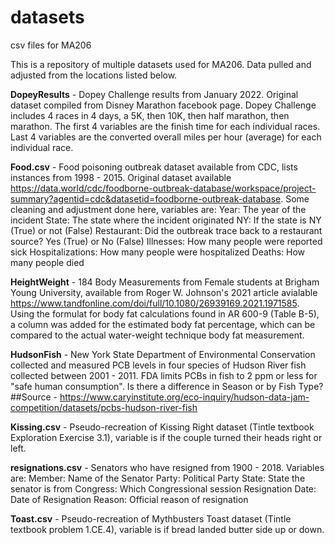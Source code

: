 # datasets
csv files for MA206

This is a repository of multiple datasets used for MA206. Data pulled and adjusted from the locations listed below.


**DopeyResults** - Dopey Challenge results from January 2022. Original dataset compiled from Disney Marathon facebook page. Dopey Challenge includes 4 races in 4 days, a 5K, then 10K, then half marathon, then marathon. The first 4 variables are the finish time for each individual races. Last 4 variables are the converted overall miles per hour (average) for each individual race.


**Food.csv** - Food poisoning outbreak dataset available from CDC, lists instances from 1998 - 2015. Original dataset available https://data.world/cdc/foodborne-outbreak-database/workspace/project-summary?agentid=cdc&datasetid=foodborne-outbreak-database. Some cleaning and adjustment done here, variables are:
  Year: The year of the incident 
  State: The state where the incident originated
  NY: If the state is NY (True) or not (False)
  Restaurant: Did the outbreak trace back to a restaurant source? Yes (True) or No (False)
  Illnesses: How many people were reported sick
  Hospitalizations: How many people were hospitalized
  Deaths: How many people died


**HeightWeight** - 184 Body Measurements from Female students at Brigham Young University, available from Roger W. Johnson's 2021 article avialable https://www.tandfonline.com/doi/full/10.1080/26939169.2021.1971585. Using the formulat for body fat calculations found in AR 600-9 (Table B-5), a column was added for the estimated body fat percentage, which can be compared to the actual water-weight technique body fat measurement. 


**HudsonFish** - New York State Department of Environmental Conservation collected and measured PCB levels in four species of Hudson River fish collected between 2001 - 2011.
FDA limits PCBs in fish to 2 ppm or less for "safe human consumption". Is there a difference in Season or by Fish Type? ##Source - https://www.caryinstitute.org/eco-inquiry/hudson-data-jam-competition/datasets/pcbs-hudson-river-fish


**Kissing.csv** - Pseudo-recreation of Kissing Right dataset (Tintle textbook Exploration Exercise 3.1), variable is if the couple turned their heads right or left.


**resignations.csv** - Senators who have resigned from 1900 - 2018. Variables are:
  Member: Name of the Senator
  Party: Political Party
  State: State the senator is from
  Congress: Which Congressional session
  Resignation Date: Date of Resignation
  Reason: Official reason of resignation
      
      
**Toast.csv** - Pseudo-recreation of Mythbusters Toast dataset (Tintle textbook problem 1.CE.4), variable is if bread landed butter side up or down.
